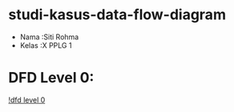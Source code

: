 # studi-kasus-data-flow-diagram

- Nama  :Siti Rohma
- Kelas :X PPLG 1

# DFD Level 0:
[!dfd level 0](dfd-drawio.png)